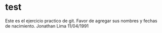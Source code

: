 # test
Este es el ejercicio practico de git.
Favor de agregar sus nombres y fechas de nacimiento.
Jonathan Lima 11/04/1991
